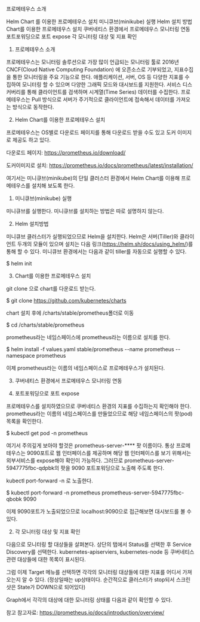 프로메테우스 소개

Helm Chart 를 이용한 프로메테우스 설치
미니큐브(minikube) 실행
Helm 설치 방법
Chart를 이용한 프로메테우스 설치
쿠버네티스 환경에서 프로메테우스 모니터링 연동
포트포워딩으로 포트 expose
각 모니터링 대상 및 지표 확인
 
 

1. 프로메테우스 소개
 

프로메테우스는 모니터링 솔루션으로 가장 많이 언급되는 모니터링 툴로 2016년 CNCF(Cloud Native Computing Foundation) 에 오픈소스로 기부되었고, 지표수집을 통한 모니터링을 주요 기능으로 한다.
애플리케이션, 서버, OS 등 다양한 지표를 수집하여 모니터링 할 수 있으며 다양한 그래픽 모드와 대시보드를 지원한다.
서비스 디스커버리를 통해 클라이언트를 검색하며 시계열(Time Series) 데이터를 수집한다.
프로메테우스는 Pull 방식으로 서버가 주기적으로 클라이언트에 접속해서 데이터를 가져오는 방식으로 동작한다.


2. Helm Chart를 이용한 프로메테우스 설치 
 

프로메테우스는 OS별로 다운로드 페이지를 통해 다운로드 받을 수도 있고 도커 이미지로 제공도 하고 있다.

다운로드 페이지: https://prometheus.io/download/

도커이미지로 설치: https://prometheus.io/docs/prometheus/latest/installation/


여기서는 미니큐브(minikube)의 단일 클러스터 환경에서 Helm Chart를 이용해 프로메테우스를 설치해 보도록 한다.

 

1. 미니큐브(minikube) 실행
 

미니큐브를 실행한다. 미니큐브를 설치하는 방법은 따로 설명하지 않는다. 

 

2. Helm 설치방법
 

미니큐브 클러스터가 실행되었으므로 Helm을 설치한다.
Helm은 서버(Tiller)와 클라이언트 두개의 모듈이 있으며  설치는 다음 링크(https://helm.sh/docs/using_helm/)를 통해 할 수 있다. 미니큐브 환경에서는 다음과 같이 tiller를 자동으로 실행할 수 있다.

$ helm init
 

3. Chart를 이용한 프로메테우스 설치
 

git clone 으로 chart를 다운로드 받는다.

$ git clone https://github.com/kubernetes/charts
 

chart 설치 후에 /charts/stable/prometheus폴더로 이동

$ cd /charts/stable/prometheus
 
prometheus라는 네임스페이스에 prometheus라는 이름으로 설치를 한다.

$ helm install -f values.yaml stable/prometheus --name prometheus --namespace prometheus
 

이제 prometheus라는 이름의 네임스페이스로 프로메테우스가 설치된다.



3. 쿠버네티스 환경에서 프로메테우스 모니터링 연동 
 

1. 포트포워딩으로 포트 expose
 

프로메테우스를 설치하였으므로 쿠버네티스 환경의 지표를 수집하는지 확인해야 한다.
prometheus라는 이름의 네임스페이스를 만들었으므로 해당 네임스페이스의 팟(pod) 목록을 확인한다.

$ kubectl get pod -n prometheus


여기서 주의깊게 보아야 할것은 prometheus-server-**** 팟 이름이다. 통상 프로메테우스는 9090포트로 웹 인터페이스를 제공하며 해당 웹 인터페이스를 보기 위해서는 외부서비스를 expose해야 확인이 가능하다.
그러므로 prometheus-server-5947775fbc-qdpbk의 팟을 9090 포트포워딩으로 노출해 주도록 한다.


kubectl port-forward -n <name> <namespace> <port number>로 노출한다.

$ kubectl port-forward -n prometheus prometheus-server-5947775fbc-qbobk 9090

이제 9090포트가 노출되었으므로 localhost:9090으로 접근해보면 대시보드를 볼 수 있다.



2. 각 모니터링 대상 및 지표 확인
 

다음으로 모니터링 할 대상들을 살펴본다.  상단의 탭에서 Status를 선택한 후 Service Discovery를 선택한다.
kubernetes-apiserviers, kubernetes-node 등 쿠버네티스 관련 대상들에 대한 목록이 표시된다.


그럼 이제 Target 메뉴를 선택하면 각각의 모니터링 대상들에 대한 지표를 어디서 가져오는지 알 수 있다. (정상일때는 up상태이다. 순간적으로 클러스터가 stop되서 스크린샷은 State가 DOWN으로 되어있다)
 

Graph에서 각각의 대상에 대한 모니터링 상태를 다음과 같이 확인할 수 있다. 

 

참고 
참고자료: https://prometheus.io/docs/introduction/overview/
